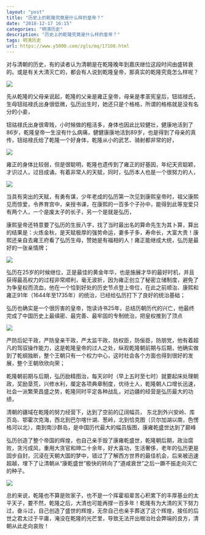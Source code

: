 ```yaml
---
layout: "post"
title: "历史上的乾隆究竟是什么样的皇帝？"
date: "2018-12-17 16:15"
categories: "明清历史"
description: "历史上的乾隆究竟是什么样的皇帝？"
tags: 明清历史
url: https://www.y5000.com/zgls/mq/17108.html
---
```






对与清朝的历史，有的读者认为清朝是在乾隆晚年到嘉庆继位这段时间由盛转衰的。或是有关大清灭亡的，都会有人说到乾隆皇帝，那真实的乾隆究竟怎么样呢？

![](https://img.y5000.com/uploads/allimg/170315/8-1F31515154A11.jpg)

先从乾隆的父母亲说起，乾隆的父亲是雍正皇帝，母亲是孝圣宪皇后，钮祜禄氏，生母钮祜禄氏出身很低微，弘历出生时，她还只是个格格，所谓的格格就是没有名分的小妾，

钮祜禄氏出身很卑贱，小时候做的粗活多，身体也因此比较健壮，健康地活到了86岁，乾隆皇帝一生没有什么病痛，健健康康地活到89岁，也是得到了母亲的真传，钮祜禄氏给了乾隆一个好身体，乾隆从小的武艺、骑射都非常的好，

![](https://img.y5000.com/uploads/allimg/170315/1522451506-0.jpg)

雍正的身体比较弱，但是很聪明，乾隆也遗传到了雍正的好基因，年纪天资聪颖，才识过人，过目成诵，有着非常人的天赋，同时，弘历本人也是一个很努力的人，

![](https://img.y5000.com/uploads/allimg/170315/1522453147-1.jpg)

当具有突出的天赋，有勇有谋，少年老成的弘历第一次见到康熙皇帝时，祖父康熙见而惊爱，令养育宫中，亲授书课，在康熙的一百多个子孙中，能得到此等宠爱只有两个人，一个是废太子的长子，另一个是就是弘历，

康熙皇帝还特意要了弘历的生辰八字，找了当时最出名的算命先生为其卜算，算出的结果是：火炼金秋，是天赋极厚的强势命运，妻多子多，寿命长，大富大贵！康熙还亲自去雍王府看了弘历生母，赞她是有福相的人！雍正能继成大统，弘历是最好的一张亲情牌；

![](https://img.y5000.com/uploads/allimg/170315/1522453455-2.jpg)

弘历在25岁的时候继位，正是最佳的黄金年华，也是施展才华的最好时机，并且获得最高权力的过程非常顺利，毫无波折，因为雍正创立了秘密立储制度，避免了为争皇权而流血，他在一个恰到好处的历史节点登上帝位，在此之前顺治、康熙和雍正91年（1644年至1735年）的统治，已经给弘历打下了良好的统治基础；

弘历也确实是一个很厉害的皇帝，饱读诗书25年，总结历朝历代的兴亡，他最终完成了中国历史上最缜密、最完善、最牢固的专制统治，把皇权推到了顶点

![](https://img.y5000.com/uploads/allimg/170315/8-1F315151602Y9.jpg)

严防后妃干政，严防皇亲干政，严太监干政，防权臣，防佞臣，防朋党，他有着超凡的驾驭操作能力，这是乾隆皇帝的过人之处，纵观乾隆朝前期与后期，他确实做到了乾纲独断，整个王朝只有一个权力中心，这时社会各个方面也得到很好的发展，整个王朝欣欣向荣；

乾隆朝前期与后期，弘历励精图治，每天卯时（早上五时至七时）就要起床处理朝政，奖励垦荒，兴修水利，厘定各项典章制度，优待士人，乾隆朝人口增长迅速，社会一派繁荣昌盛之势，乾隆同时平定各种战乱，对边疆的经营是弘历最大的功绩，

清朝的疆域在乾隆的努力经营下，达到了空前的辽阔幅员，
东北到外兴安岭、库页岛、鄂霍次克海，西北到巴尔喀什湖、葱岭，北到恰克图（贝尔加湖以南，色愣格河以北），南到南沙群岛，是中国历代最大的幅员版图，康雍乾盛世达到了巅峰

弘历创造了整个帝国的辉煌，也自己亲手毁了康雍乾盛世，乾隆朝后期，政治腐败，贪污成风，重用大贪官和珅二十余年，好大喜功，生活奢侈，老年的弘历更是固步自封，沉浸在天朝大国的梦中，错过了了解西方世界的最佳机会，后来被迅速超越，埋下了让清朝从“康乾盛世”极快的转向了“道咸衰世”之后一蹶不振走向灭亡的种子。

![](https://img.y5000.com/uploads/allimg/170315/1522451W6-3.jpg)

总的来说，乾隆也不算是败家子，也不是一个挥霍祖辈苦心积累下的丰厚基业的太平天子，要不然，乾隆之后，大清也可能再撑一百多年！乾隆有为大清的天下努力过，奋斗过，自己创造了盛世的辉煌，无奈自己也亲手葬送了这个辉煌，接任的后世之君太过于平庸，淹没在乾隆的光芒里，导致无法开出根治社会弊端的良方，清朝从此走向哀败！
